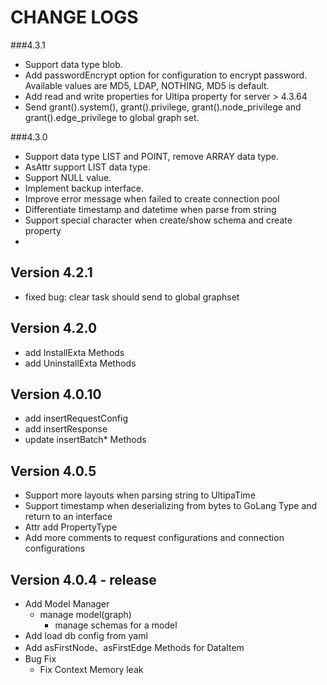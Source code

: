 # CHANGE LOGS
###4.3.1
- Support data type blob.
- Add passwordEncrypt option for configuration to encrypt password.
Available values are MD5, LDAP, NOTHING, MD5 is default.
- Add read and write properties for Ultipa property for server > 4.3.64
- Send grant().system(),  grant().privilege, grant().node_privilege and grant().edge_privilege to global graph set.

###4.3.0
- Support data type LIST and POINT, remove ARRAY data type.
- AsAttr support LIST data type.
- Support NULL value.
- Implement backup interface.
- Improve error message when failed to create connection pool
- Differentiate timestamp and datetime when parse from string
- Support special character when create/show schema and create property
- 


## Version 4.2.1

- fixed bug: clear task should send to global graphset

## Version 4.2.0

- add InstallExta Methods
- add UninstallExta Methods

## Version 4.0.10

- add insertRequestConfig
- add insertResponse
- update insertBatch* Methods

## Version 4.0.5

- Support more layouts when parsing string to UltipaTime
- Support timestamp when deserializing from bytes to GoLang Type and return to an interface
- Attr add PropertyType
- Add more comments to request configurations and connection configurations



## Version 4.0.4 - release

- Add Model Manager
  - manage model(graph)
    - manage schemas for a model
- Add load db config from yaml
- Add asFirstNode、asFirstEdge Methods for DataItem
- Bug Fix
  - Fix Context Memory leak